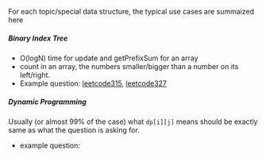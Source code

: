 
For each topic/special data structure, the typical use cases are summaized here

##### Binary Index Tree
* O(logN) time for update and getPrefixSum for an array
* count in an array, the numbers smaller/bigger than a number on its left/right. 
* Example question: [leetcode315](https://leetcode.com/problems/count-of-smaller-numbers-after-self/), [leetcode327](https://leetcode.com/problems/count-of-range-sum/)

##### Dynamic Programming
Usually (or almost 99% of the case) what `dp[i][j]` means should be exactly same as what the question is asking for.
* example question: 

